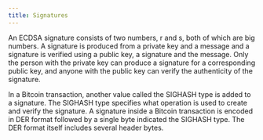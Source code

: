 ```yaml
---
title: Signatures
---
```


An ECDSA signature consists of two numbers, r and s, both of which are big numbers. A signature is produced from a private key and a message and a signature is verified using a public key, a signature and the message. Only the person with the private key can produce a signature for a corresponding public key, and anyone with the public key can verify the authenticity of the signature.

In a Bitcoin transaction, another value called the SIGHASH type is added to a signature. The SIGHASH type specifies what operation is used to create and verify the signature. A signature inside a Bitcoin transaction is encoded in DER format followed by a single byte indicated the SIGHASH type. The DER format itself includes several header bytes.
